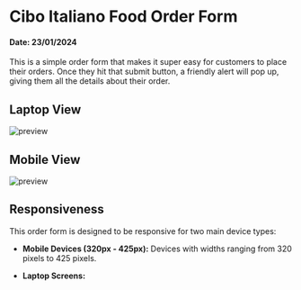 # Cibo Italiano Food Order Form
#### Date: 23/01/2024

This is a simple order form that makes it super easy for customers to place their orders. Once they hit that submit button, a friendly alert will pop up, giving them all the details about their order.

## Laptop View

![preview]()

## Mobile View

![preview]()

## Responsiveness

This order form is designed to be responsive for two main device types:

- **Mobile Devices (320px - 425px):** Devices with widths ranging from 320 pixels to 425 pixels.

- **Laptop Screens:**